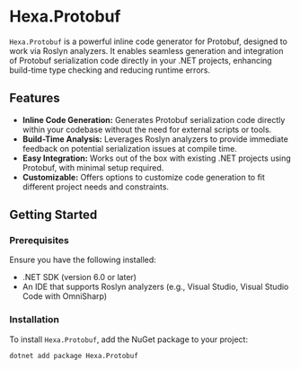 # Hexa.Protobuf

`Hexa.Protobuf` is a powerful inline code generator for Protobuf, designed to work via Roslyn analyzers. It enables seamless generation and integration of Protobuf serialization code directly in your .NET projects, enhancing build-time type checking and reducing runtime errors.

## Features

- **Inline Code Generation:** Generates Protobuf serialization code directly within your codebase without the need for external scripts or tools.
- **Build-Time Analysis:** Leverages Roslyn analyzers to provide immediate feedback on potential serialization issues at compile time.
- **Easy Integration:** Works out of the box with existing .NET projects using Protobuf, with minimal setup required.
- **Customizable:** Offers options to customize code generation to fit different project needs and constraints.

## Getting Started

### Prerequisites

Ensure you have the following installed:
- .NET SDK (version 6.0 or later)
- An IDE that supports Roslyn analyzers (e.g., Visual Studio, Visual Studio Code with OmniSharp)

### Installation

To install `Hexa.Protobuf`, add the NuGet package to your project:

```bash
dotnet add package Hexa.Protobuf
